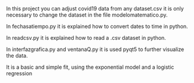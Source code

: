 In this project you can adjust covid19 data from any dataset.csv
it is only necessary to change the dataset in the file  modelomatematico.py.

In fechasatiempo.py it is explained how to convert dates to time in python.

In readcsv.py it is explained how to read a .csv dataset in python.

In interfazgrafica.py and ventanaQ.py it is used pyqt5 to further visualize the data.


It is a basic and simple fit, using the exponential model and a logistic regression
